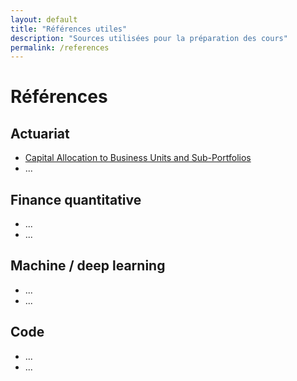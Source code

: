 ```yaml
---
layout: default
title: "Références utiles"
description: "Sources utilisées pour la préparation des cours"
permalink: /references
---
```


# Références

## Actuariat

<ul type="1">
  <li> <a href = "https://tortuecookie.github.io/docs/actuariat/Capital Allocation - Tasche.pdf"> Capital Allocation to Business Units and Sub-Portfolios </a> </li>
  <li> ... </li>
</ul>

## Finance quantitative

<ul type="1">
  <li> ... </li>
  <li> ... </li>
</ul>

## Machine / deep learning

<ul type="1">
  <li> ... </li>
  <li> ... </li>
</ul>

## Code

<ul type="1">
  <li> ... </li>
  <li> ... </li>
</ul>

